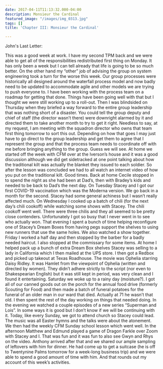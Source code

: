 ```yaml
---
date: 2017-04-11T11:13:32.000-04:00
description: Monsieur the Cardinal
featured_image: "/images/img_0313.jpg"
tags: []
title: 'Chapter III: Monsieur the Cardinal'

---
```

John's Last Letter:

This was a good week at work. I have my second TPM back and we were able to get all of the responsibilities redistributed first thing on Monday. It has only been a week but I can tell already that life is going to be so much better. On the other hand my “other” job of advising the group on system engineering took a turn for the worse this week. Our group processes were historically all designed around the waterfall process model and now badly need to be updated to accommodate agile and other models we are trying to push everyone to. I have been working with the process team on a roadmap for getting that done. Things have been going well with that but I thought we were still working up to a roll-out. Then I was blindsided on Thursday when they briefed a way forward to the entire group leadership that was nothing short of a disaster. You could tell the group deputy and chief of staff (the director wasn’t there) were downright alarmed by it and directed them to take another month to try to get it right. Needless to say, at my request, I am meeting with the squadron director who owns that team first thing tomorrow to sort this out. Depending on how that goes I may just have to go direct to the group leadership and get them to agree that I represent the group and that the process team needs to coordinate off with me before bringing anything to the group. Guess we will see. At home we started off the week with CFM over at the Iverson’s house and it was a good discussion although we did get sidetracked at one point talking about how the traditional kilt was actually the blanket they issued to each soldier. So after the lesson was concluded we had to all watch an internet video of how you put on the traditional kilt. Good times. Back at home Cecile stopped in to spend the night as she had been at Dad’s, then with Bradey’s kids and needed to be back to Dad’s the next day. On Tuesday Stacey and I got our first COVID-19 vaccination which was the Moderna version. We go back in a month for the second. Stacey had some general achiness but I wasn’t really affected much. On Wednesday I cooked up a batch of chili (for the next day’s chili cookoff) while watching some shows with Stacey. The chili cookoff went well. There were three chilis and they all seemed to be pretty close contenders. Unfortunately I got so busy that I never went in to see who actually won. That evening I spent a bunch of time helping reconfigure one of Stacey’s Dream Boxes from having pegs support the shelves to using new runners that use the same holes. We also watched a show together. Friday I worked a half day and then stopped by the barber for a badly needed haircut. I also stopped at the commissary for some items. At home I helped pack up a bunch of extra Dream Box shelves Stacey was selling to a lady in California which I then mailed at the UPS store. I then got a Redbox and picked up takeout at Texas Roadhouse. The movie was Ophelia starring Daisy Ridley. It was Hamlet from the viewpoint of Ophelia (written and directed by women). They didn’t adhere strictly to the script (nor even to Shakespearian English) but it was still kept in period, was very clean and I found it entertaining. Saturday we woke up to a rainy day (moisture?). I got all of our canned goods out on the porch for the annual food drive (formerly Scouting for Food) and then made a batch of funeral potatoes for the funeral of an older man in our ward that died. Actually at 71 he wasn’t that old. I then spent the rest of the day working on things that needed doing. In the evening we watched a couple episodes of a new series “Superman and Lois”. In some ways it is good but I don’t know if we will be continuing with it. Today, like every Sunday, we got to attend church so Stacey could lead. The music was all Easter hymns and the talks were about the atonement. We then had the weekly CFM Sunday school lesson which went well. In the afternoon Matthew and Edmund played a game of Dragon Farkle over Zoom with Stacey and I. That was fun and it was fun to also see Gwyn and Rhys on the video. Anthony arrived after that and we shared our ample sampling of leftovers with him for dinner. He had come up to get a suitcase (he is off to Twentynine Palms tomorrow for a week-long business trip) and we were able to spend a good amount of time with him. And that rounds out my account of this week’s activities.